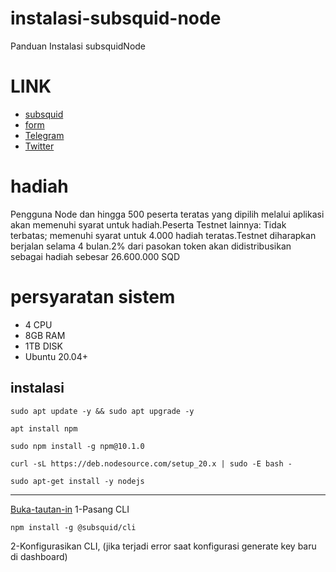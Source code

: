 # instalasi-subsquid-node
Panduan Instalasi subsquidNode
# LINK
* [subsquid](https://app.subsquid.io/squids/)
* [form](https://subsquid.deform.cc/testnetnodeapplication/)
* [Telegram](https://t.me/toglok0407)
* [Twitter](https://twitter.com/oogle04)

# hadiah

Pengguna Node dan hingga 500 peserta teratas yang dipilih melalui aplikasi akan memenuhi syarat untuk hadiah.Peserta Testnet lainnya: Tidak terbatas; memenuhi syarat untuk 4.000 hadiah teratas.Testnet diharapkan berjalan selama 4 bulan.2% dari pasokan token akan didistribusikan sebagai hadiah sebesar 26.600.000 SQD

# persyaratan sistem

* 4 CPU
* 8GB RAM
* 1TB DISK
* Ubuntu 20.04+

## instalasi

```shell
sudo apt update -y && sudo apt upgrade -y
```

```shell
apt install npm
```

```shell
sudo npm install -g npm@10.1.0
```

```shell
curl -sL https://deb.nodesource.com/setup_20.x | sudo -E bash -
```

```shell
sudo apt-get install -y nodejs
```

<hr>

[Buka-tautan-in](https://app.subsquid.io/squids/)
1-Pasang CLI

```shell
npm install -g @subsquid/cli
```

2-Konfigurasikan CLI, (jika terjadi error saat konfigurasi generate key baru di dashboard)
